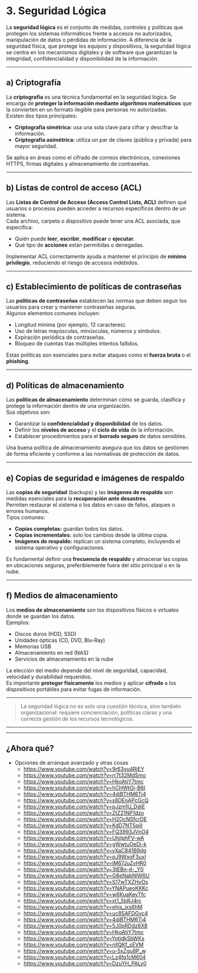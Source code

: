 # 3. Seguridad Lógica

La **seguridad lógica** es el conjunto de medidas, controles y políticas que protegen los sistemas informáticos frente a accesos no autorizados, manipulación de datos o pérdidas de información. A diferencia de la seguridad física, que protege los equipos y dispositivos, la seguridad lógica se centra en los mecanismos digitales y de software que garantizan la integridad, confidencialidad y disponibilidad de la información.

---

## a) Criptografía

La **criptografía** es una técnica fundamental en la seguridad lógica. Se encarga de **proteger la información mediante algoritmos matemáticos** que la convierten en un formato ilegible para personas no autorizadas.  
Existen dos tipos principales:
- **Criptografía simétrica:** usa una sola clave para cifrar y descifrar la información.
- **Criptografía asimétrica:** utiliza un par de claves (pública y privada) para mayor seguridad.  

Se aplica en áreas como el cifrado de correos electrónicos, conexiones HTTPS, firmas digitales y almacenamiento de contraseñas.

---

## b) Listas de control de acceso (ACL)

Las **Listas de Control de Acceso (Access Control Lists, ACL)** definen qué usuarios o procesos pueden acceder a recursos específicos dentro de un sistema.  
Cada archivo, carpeta o dispositivo puede tener una ACL asociada, que especifica:
- Quién puede **leer**, **escribir**, **modificar** o **ejecutar**.
- Qué tipo de **acciones** están permitidas o denegadas.  

Implementar ACL correctamente ayuda a mantener el principio de **mínimo privilegio**, reduciendo el riesgo de accesos indebidos.

---

## c) Establecimiento de políticas de contraseñas

Las **políticas de contraseñas** establecen las normas que deben seguir los usuarios para crear y mantener contraseñas seguras.  
Algunos elementos comunes incluyen:
- Longitud mínima (por ejemplo, 12 caracteres).
- Uso de letras mayúsculas, minúsculas, números y símbolos.
- Expiración periódica de contraseñas.
- Bloqueo de cuentas tras múltiples intentos fallidos.  

Estas políticas son esenciales para evitar ataques como el **fuerza bruta** o el **phishing**.

---

## d) Políticas de almacenamiento

Las **políticas de almacenamiento** determinan cómo se guarda, clasifica y protege la información dentro de una organización.  
Sus objetivos son:
- Garantizar la **confidencialidad y disponibilidad** de los datos.
- Definir los **niveles de acceso** y el **ciclo de vida** de la información.
- Establecer procedimientos para el **borrado seguro** de datos sensibles.

Una buena política de almacenamiento asegura que los datos se gestionen de forma eficiente y conforme a las normativas de protección de datos.

---

## e) Copias de seguridad e imágenes de respaldo

Las **copias de seguridad** (backups) y las **imágenes de respaldo** son medidas esenciales para la **recuperación ante desastres**.  
Permiten restaurar el sistema o los datos en caso de fallos, ataques o errores humanos.  
Tipos comunes:
- **Copias completas:** guardan todos los datos.
- **Copias incrementales:** solo los cambios desde la última copia.
- **Imágenes de respaldo:** replican un sistema completo, incluyendo el sistema operativo y configuraciones.  

Es fundamental definir una **frecuencia de respaldo** y almacenar las copias en ubicaciones seguras, preferiblemente fuera del sitio principal o en la nube.

---

## f) Medios de almacenamiento

Los **medios de almacenamiento** son los dispositivos físicos o virtuales donde se guardan los datos.  
Ejemplos:
- Discos duros (HDD, SSD)
- Unidades ópticas (CD, DVD, Blu-Ray)
- Memorias USB
- Almacenamiento en red (NAS)
- Servicios de almacenamiento en la nube  

La elección del medio depende del nivel de seguridad, capacidad, velocidad y durabilidad requeridos.  
Es importante **proteger físicamente** los medios y aplicar **cifrado** a los dispositivos portátiles para evitar fugas de información.

---

> La seguridad lógica no es solo una cuestión técnica, sino también organizacional: requiere concienciación, políticas claras y una correcta gestión de los recursos tecnológicos.

-----------
-----------

## ¿Ahora qué?

- Opciones de arranque avanzado y otras cosas
  - https://www.youtube.com/watch?v=9r63vu4RjEY
  - https://www.youtube.com/watch?v=rr7t32MdSmo
  - https://www.youtube.com/watch?v=HkoAtiY7tmc
  - https://www.youtube.com/watch?v=hCHWtOj-B6I
  - https://www.youtube.com/watch?v=4diBTHM6Tj4
  - https://www.youtube.com/watch?v=x8DEnAPcGcQ
  - https://www.youtube.com/watch?v=pJzm1U_DdiE
  - https://www.youtube.com/watch?v=ZtZ21NP1dzo
  - https://www.youtube.com/watch?v=H2OcNSfcrDE
  - https://www.youtube.com/watch?v=KdD7NT5qiiI
  - https://www.youtube.com/watch?v=FQ3993JVnO4
  - https://www.youtube.com/watch?v=UhjIphFV-wA
  - https://www.youtube.com/watch?v=gWwtuOeDi-k
  - https://www.youtube.com/watch?v=yXaC841B9dg
  - https://www.youtube.com/watch?v=pJ9WxqF3uxI
  - https://www.youtube.com/watch?v=iM67JuZvHR0
  - https://www.youtube.com/watch?v=3tEBn-d-_Y0
  - https://www.youtube.com/watch?v=G8eNabNlW6U
  - https://www.youtube.com/watch?v=S17wTXZHvOs
  - https://www.youtube.com/watch?v=YNAPueoKKKc
  - https://www.youtube.com/watch?v=w6KuaKeyTfc
  - https://www.youtube.com/watch?v=xt1_5bRJ4rc
  - https://www.youtube.com/watch?v=ehis_ixs6hM
  - https://www.youtube.com/watch?v=uc8SAFDGvc4
  - https://www.youtube.com/watch?v=4diBTHM6Tj4
  - https://www.youtube.com/watch?v=5J0pRDdz6X8
  - https://www.youtube.com/watch?v=HkoAtiY7tmc
  - https://www.youtube.com/watch?v=YotjdkSbWKs
  - https://www.youtube.com/watch?v=nlIQKf_sEVM
  - https://www.youtube.com/watch?v=u-5xZgu8P_w
  - https://www.youtube.com/watch?v=Lz4fq1cM604
  - https://www.youtube.com/watch?v=DzuYH_PALy0
